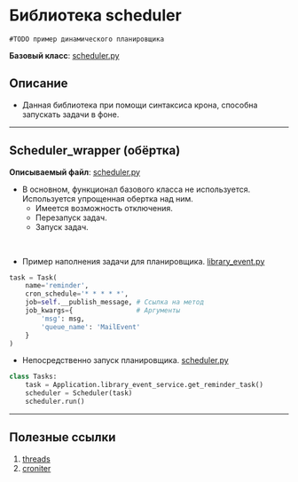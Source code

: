 # Библиотека scheduler

`#TODO пример динамического планировщика`

**Базовый класс**: [scheduler.py](../../../../components/backend/ssd_libs/scheduler/scheduler.py)


## Описание
* Данная библиотека при помощи синтаксиса крона, способна запускать
задачи в фоне.


---
## Scheduler_wrapper (обёртка) 

**Описываемый файл**: [scheduler.py](../../../../components/backend/ssd_libs/scheduler/scheduler_wrapper.py)


* В основном, функционал базового класса не используется. Используется упрощенная обертка над ним.
  - Имеется возможность отключения.
  - Перезапуск задач. 
  - Запуск задач.


<br>

* Пример наполнения задачи для планировщика. [library_event.py](../../../../components/backend/demo_project/application/services/library_event.py)
```python
task = Task(
    name='reminder',
    cron_schedule='* * * * *',
    job=self.__publish_message, # Ссылка на метод
    job_kwargs={                # Аргументы
        'msg': msg,
        'queue_name': 'MailEvent'
    }
)
```

* Непосредственно запуск планировщика. [scheduler.py](../../../../components/backend/demo_project/composites/scheduler.py)
```python
class Tasks:
    task = Application.library_event_service.get_reminder_task()
    scheduler = Scheduler(task)
    scheduler.run()
```
---

## Полезные ссылки
1. [threads](https://docs.python.org/3/library/threading.html)
2. [croniter](https://pypi.org/project/croniter/)
